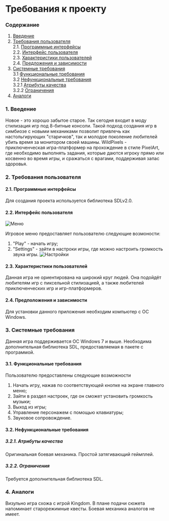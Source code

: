 # Требования к проекту
### Содержание
1. [Введение](#1)
2. [Требования пользователя](#2) <br>
  2.1. [Программные интерфейсы](#2.1) <br>
  2.2. [Интерфейс пользователя](#2.2) <br>
  2.3. [Характеристики пользователей](#2.3) <br>
  2.4. [Предложения и зависимости](#2.4) <br>
3. [Системные требования](#3) <br>
  3.1 [Функциональные требования](#3.1) <br>
  3.2 [Нефункциональные требования](#3.2) <br>
    3.2.1 [Атрибуты качества](#3.2.1) <br>
    3.2.2 [Ограничения](#3.2.2) <br>
 4. [Аналоги](#4) <br>

### 1. Введение <a name="1"></a>
Новое - это хорошо забытое старое. Так сегодня входит в моду стилизация игр под 8-битные консоли. Такой подход создания игр в симбиозе с новыми механиками позволит привлечь как настольгирующих "старичков", так и молодое поколение любителей убить время за монитором своей машины. WildPixels - приключенческая игра-платформер на прохождение в стиле PixelArt, где необходимо выполнять задания, которые даются игроку прямо или косвенно во время игры, и сражаться с врагами, поддерживая запас здоровья.

### 2. Требования пользователя <a name="2"></a>
#### 2.1. Программные интерфейсы <a name="2.1"></a>
Для создания проекта используется библиотека SDLv2.0.

#### 2.2. Интерфейс пользователя <a name="2.2"></a>
![Меню](https://github.com/Tsaryok/tritpo-project-WildPixel/blob/master/Мокапы/Игровое%20меню.png?raw=true)

Игровое меню предоставляет пользователю следующие возмоности:

  1. "Play" - начать игру;
  2. "Settings" - зайти в настроки игры, где можно настроить громкость звука игры.
  ![Настройки](https://github.com/Tsaryok/tritpo-project-WildPixel/blob/master/Мокапы/Настройки.png?raw=true)
  
#### 2.3. Характеристики пользователей <a name="2.3"></a>
Данная игра не ориентирована на широкий круг людей. Она подойдёт любителям игр с пиксельной стилизацией, а также любителей приключенческих игр и игр-платформеров.

#### 2.4. Предположения и зависимости <a name="2.4"></a>
Для установки данного приложения необходим компьютер с ОС Windows.

### 3. Системные требования <a name="3"></a>
Данная игра поддерживается OC Windows 7 и выше.
Необходима дополнительная библиотека SDL, предоставляемая в пакете с программой.

#### 3.1. Функциональные требования <a name="3.1"></a>
Пользователю предоставлены следующие возможности

  1. Начать игру, нажав по соответствующей кнопке на экране главного меню;
  2. Зайти в раздел настроек, где он сможет установить громкость музыки;
  3. Выход из игры;
  4. Управление персонажем с помощью клавиатуры;
  5. Звуковое сопровождение.

#### 3.2. Нефункциональные требования <a name="3.2"></a>
##### 3.2.1. Атрибуты качества <a name="3.2.1"></a>
Оригинальная боевая механика. Простой затягивающий геймплей.

##### 3.2.2. Ограничения <a name="3.2.2"></a>
Требуется дополнительная библиотека SDL.

### 4. Аналоги <a name="4"></a>
Визульно игра схожа с игрой Kingdom. В плане подачи сюжета напоминает старорежимные квесты. Боевая механика аналогов не имеет.
